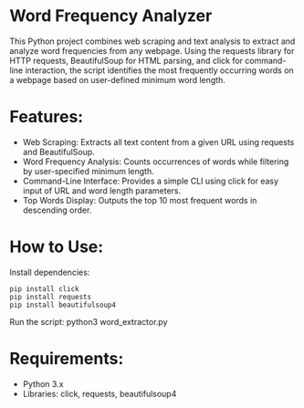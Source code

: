 # Word Frequency Analyzer

This Python project combines web scraping and text analysis to extract and analyze word frequencies from any webpage. Using the requests library for HTTP requests, BeautifulSoup for HTML parsing, and click for command-line interaction, the script identifies the most frequently occurring words on a webpage based on user-defined minimum word length.

# Features:
* Web Scraping: Extracts all text content from a given URL using requests and BeautifulSoup.
* Word Frequency Analysis: Counts occurrences of words while filtering by user-specified minimum length.
* Command-Line Interface: Provides a simple CLI using click for easy input of URL and word length parameters.
* Top Words Display: Outputs the top 10 most frequent words in descending order.

# How to Use:
Install dependencies:
```
pip install click 
pip install requests
pip install beautifulsoup4
```
Run the script:
python3 word_extractor.py

# Requirements:
* Python 3.x
* Libraries: click, requests, beautifulsoup4
